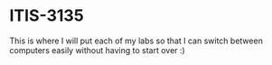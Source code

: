 # ITIS-3135
This is where I will put each of my labs so that I can switch between computers easily without having to start over :)
